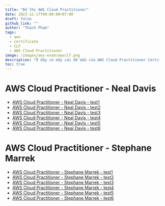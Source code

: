 ```yaml
---
title: "Đề thi AWS Cloud Practitioner"
date: 2023-12-17T00:00:00+07:00
draft: false
github_link: ""
author: "Thạch Phạm"
tags:
  - aws
  - certificate
  - CLF
  - AWS Cloud Practitioner
image: /images/aws-exam/awsclf.png
description: "Ở đây có mấy cái đề mẫu của AWS Cloud Practitioner Certificate"
toc: true
---
```

# AWS Cloud Practitioner - Neal Davis
- [AWS Cloud Practitioner - Neal Davis - test1](AWS_CLF-NealDavis-test1.html)
- [AWS Cloud Practitioner - Neal Davis - test2](AWS_CLF-NealDavis-test2.html)
- [AWS Cloud Practitioner - Neal Davis - test3](AWS_CLF-NealDavis-test3.html)
- [AWS Cloud Practitioner - Neal Davis - test4](AWS_CLF-NealDavis-test4.html)
- [AWS Cloud Practitioner - Neal Davis - test5](AWS_CLF-NealDavis-test5.html)
- [AWS Cloud Practitioner - Neal Davis - test6](AWS_CLF-NealDavis-test6.html)
# AWS Cloud Practitioner - Stephane Marrek
- [AWS Cloud Practitioner - Stephane Marrek - test1](AWS_CLF-StephaneMarrek-test1.html)
- [AWS Cloud Practitioner - Stephane Marrek - test2](AWS_CLF-StephaneMarrek-test2.html)
- [AWS Cloud Practitioner - Stephane Marrek - test3](AWS_CLF-StephaneMarrek-test3.html)
- [AWS Cloud Practitioner - Stephane Marrek - test4](AWS_CLF-StephaneMarrek-test4.html)
- [AWS Cloud Practitioner - Stephane Marrek - test5](AWS_CLF-StephaneMarrek-test5.html)
- [AWS Cloud Practitioner - Stephane Marrek - test6](AWS_CLF-StephaneMarrek-test6.html)
<!-- <!DOCTYPE html>
<html lang="en">
<head>
    <meta charset="UTF-8">
    <meta http-equiv="X-UA-Compatible" content="IE=edge">
    <meta name="viewport" content="width=device-width, initial-scale=1.0">
    <title>Mục lục | Practice Exams | AWS Certified Cloud Practitioner </title>
</head>
<body>
    <ul>
        <li><a href="AWS_CLF-NealDavis-Test1.html">AWS Cloud Practitioner - Neal Davis - test1</a></li>
        <li><a href="AWS_CLF-NealDavis-Test2.html">AWS Cloud Practitioner - Neal Davis - test2</a></li>
        <li><a href="AWS_CLF-NealDavis-Test3.html">AWS Cloud Practitioner - Neal Davis - test3</a></li>
        <li><a href="AWS_CLF-NealDavis-Test4.html">AWS Cloud Practitioner - Neal Davis - test4</a></li>
        <li><a href="AWS_CLF-NealDavis-Test5.html">AWS Cloud Practitioner - Neal Davis - test5</a></li>
        <li><a href="AWS_CLF-NealDavis-Test6.html">AWS Cloud Practitioner - Neal Davis - test6</a></li>
        <li><a href="AWS_CLF-StephaneMarrek-test1.html">AWS Cloud Practitioner - Stephane Marrek - test1</a></li>
        <li><a href="AWS_CLF-StephaneMarrek-test2.html">AWS Cloud Practitioner - Stephane Marrek - test2</a></li>
        <li><a href="AWS_CLF-StephaneMarrek-test3.html">AWS Cloud Practitioner - Stephane Marrek - test3</a></li>
        <li><a href="AWS_CLF-StephaneMarrek-test4.html">AWS Cloud Practitioner - Stephane Marrek - test4</a></li>
        <li><a href="AWS_CLF-StephaneMarrek-test5.html">AWS Cloud Practitioner - Stephane Marrek - test5</a></li>
        <li><a href="AWS_CLF-StephaneMarrek-test6.html">AWS Cloud Practitioner - Stephane Marrek - test6</a></li>
    </ul>
</body>
</html> -->